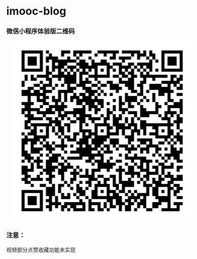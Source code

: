 # imooc-blog


### 微信小程序体验版二维码

<p align="center">
  <img alt="qrcode" src="https://github.com/ZhangXinmin528/imooc-blog/blob/master/images/%E5%BE%AE%E4%BF%A1%E5%B0%8F%E7%A8%8B%E5%BA%8F%E4%BD%93%E9%AA%8C%E7%89%88%E4%BA%8C%E7%BB%B4%E7%A0%81.jpg"/>
</p>


### 注意：

视频部分点赞收藏功能未实现